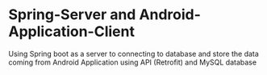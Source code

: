 # Spring-Server and Android-Application-Client
Using Spring boot as a server to connecting to database and store the data  coming from  Android Application  using API (Retrofit) and MySQL database
